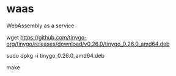# waas
WebAssembly as a service

wget https://github.com/tinygo-org/tinygo/releases/download/v0.26.0/tinygo_0.26.0_amd64.deb

sudo dpkg -i tinygo_0.26.0_amd64.deb

make